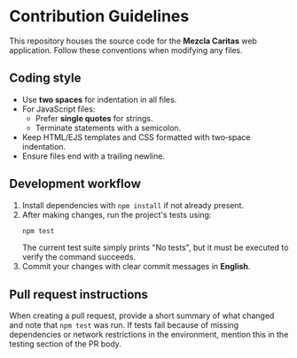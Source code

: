 # Contribution Guidelines

This repository houses the source code for the **Mezcla Caritas** web
application. Follow these conventions when modifying any files.

## Coding style

* Use **two spaces** for indentation in all files.
* For JavaScript files:
  * Prefer **single quotes** for strings.
  * Terminate statements with a semicolon.
* Keep HTML/EJS templates and CSS formatted with two‑space indentation.
* Ensure files end with a trailing newline.

## Development workflow

1. Install dependencies with `npm install` if not already present.
2. After making changes, run the project's tests using:
   ```bash
   npm test
   ```
   The current test suite simply prints "No tests", but it must be executed to
   verify the command succeeds.
3. Commit your changes with clear commit messages in **English**.

## Pull request instructions

When creating a pull request, provide a short summary of what changed and note
that `npm test` was run. If tests fail because of missing dependencies or
network restrictions in the environment, mention this in the testing section of
the PR body.
